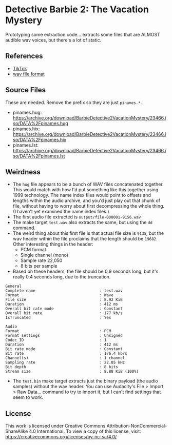 # Detective Barbie 2: The Vacation Mystery

Prototyping some extraction code... extracts some files that are ALMOST audible wav voices, but there's a lot of static.

## References

- [TikTok](https://www.tiktok.com/t/ZTNQ1jY9S/)
- [wav file format](https://docs.fileformat.com/audio/wav/)

## Source Files

These are needed. Remove the prefix so they are just `pinames.*`.

- pinames.hug: <https://archive.org/download/BarbieDetective2VacationMystery/23466.iso/DATA%2Fpinames.hug>
- pinames.hix: <https://archive.org/download/BarbieDetective2VacationMystery/23466.iso/DATA%2Fpinames.hix>
- pinames.lst: <https://archive.org/download/BarbieDetective2VacationMystery/23466.iso/DATA%2Fpinames.lst>

## Weirdness

- The `hug` file appears to be a bunch of WAV files concatenated together. This would match with how I'd put something like this together using 1999 technology. The name index files would point to offsets and lengths within the audio archive, and you'd just play out that chunk of file, without having to worry about first decompressing the whole thing. (I haven't yet examined the name index files.)
- The first audio file extracted is `output/file-000001-9156.wav`
- The make target `test.wav` also extracts the same, but using the `dd` command.
- The weird thing about this first file is that actual file size is `9135`, but the wav header within the file proclaims that the length should be `19682`. Other interesting things in the header:
    - PCM format
    - Single channel (mono)
    - Sample rate 22,050
    - 8 bits per sample
- Based on these headers, the file should be 0.9 seconds long, but it's really 0.4 seconds long, due to the truncation.

```
General
Complete name                            : test.wav
Format                                   : Wave
File size                                : 8.92 KiB
Duration                                 : 412 ms
Overall bit rate mode                    : Constant
Overall bit rate                         : 177 kb/s
IsTruncated                              : Yes

Audio
Format                                   : PCM
Format settings                          : Unsigned
Codec ID                                 : 1
Duration                                 : 412 ms
Bit rate mode                            : Constant
Bit rate                                 : 176.4 kb/s
Channel(s)                               : 1 channel
Sampling rate                            : 22.05 kHz
Bit depth                                : 8 bits
Stream size                              : 8.88 KiB (100%)
```

- The `test.bin` make target extracts just the binary payload (the audio samples) without the wav header. You can use Audacity's File > Import > Raw Data... command to try to import it, but I can't find settings that seem to work.

## License

This work is licensed under Creative Commons Attribution-NonCommercial-ShareAlike 4.0 International. To view a copy of this license, visit: <https://creativecommons.org/licenses/by-nc-sa/4.0/>
